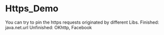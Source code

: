# Https_Demo

You can try to pin the https requests originated by different Libs.
Finished: java.net.url
Unfinished: OKhttp, Facebook